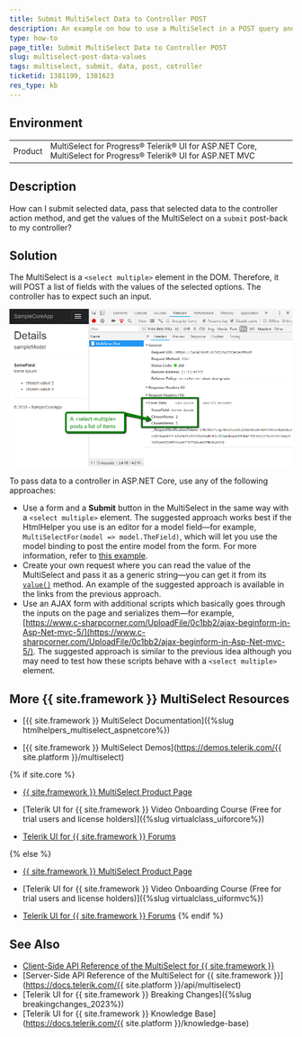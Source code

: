 ```yaml
---
title: Submit MultiSelect Data to Controller POST
description: An example on how to use a MultiSelect in a POST query and read its data in Telerik UI for ASP.NET Core.
type: how-to
page_title: Submit MultiSelect Data to Controller POST
slug: multiselect-post-data-values
tags: multiselect, submit, data, post, cotroller
ticketid: 1381199, 1381623
res_type: kb
---
```


## Environment

<table>
	<tr>
		<td>Product</td>
		<td>MultiSelect for Progress® Telerik® UI for ASP.NET Core, MultiSelect for Progress® Telerik® UI for ASP.NET MVC</td>
	</tr>
</table>

## Description

How can I submit selected data, pass that selected data to the controller action method, and get the values of the MultiSelect on a `submit` post-back to my controller?

## Solution

The MultiSelect is a `<select multiple>` element in the DOM. Therefore, it will POST a list of fields with the values of the selected options. The controller has to expect such an input.

![{{ site.product_short }} MultiSelect POST data example](images/multiselect-POST-data.png)

To pass data to a controller in ASP.NET Core, use any of the following approaches:

* Use a form and a **Submit** button in the MultiSelect in the same way with a `<select multiple>` element. The suggested approach works best if the HtmlHelper you use is an editor for a model field&mdash;for example, `MultiSelectFor(model => model.TheField)`, which will let you use the model binding to post the entire model from the form. For more information, refer to [this example](https://github.com/telerik/ui-for-aspnet-core-examples/blob/master/Telerik.Examples.Mvc/Telerik.Examples.Mvc/Views/MultiSelect/MultiSelectPost.cshtml).
* Create your own request where you can read the value of the MultiSelect and pass it as a generic string&mdash;you can get it from its [`value()`](https://docs.telerik.com/kendo-ui/api/javascript/ui/multiselect/methods/value) method. An example of the suggested approach is available in the links from the previous approach.
* Use an AJAX form with additional scripts which basically goes through the inputs on the page and serializes them&mdash;for example,  [https://www.c-sharpcorner.com/UploadFile/0c1bb2/ajax-beginform-in-Asp-Net-mvc-5/](https://www.c-sharpcorner.com/UploadFile/0c1bb2/ajax-beginform-in-Asp-Net-mvc-5/). The suggested approach is similar to the previous idea although you may need to test how these scripts behave with a `<select multiple>` element.

## More {{ site.framework }} MultiSelect Resources

* [{{ site.framework }} MultiSelect Documentation]({%slug htmlhelpers_multiselect_aspnetcore%})

* [{{ site.framework }} MultiSelect Demos](https://demos.telerik.com/{{ site.platform }}/multiselect)

{% if site.core %}
* [{{ site.framework }} MultiSelect Product Page](https://www.telerik.com/aspnet-core-ui/multiselect)

* [Telerik UI for {{ site.framework }} Video Onboarding Course (Free for trial users and license holders)]({%slug virtualclass_uiforcore%})

* [Telerik UI for {{ site.framework }} Forums](https://www.telerik.com/forums/aspnet-core-ui)

{% else %}
* [{{ site.framework }} MultiSelect Product Page](https://www.telerik.com/aspnet-mvc/multiselect)

* [Telerik UI for {{ site.framework }} Video Onboarding Course (Free for trial users and license holders)]({%slug virtualclass_uiformvc%})

* [Telerik UI for {{ site.framework }} Forums](https://www.telerik.com/forums/aspnet-mvc)
{% endif %}

## See Also

* [Client-Side API Reference of the MultiSelect for {{ site.framework }}](https://docs.telerik.com/kendo-ui/api/javascript/ui/multiselect)
* [Server-Side API Reference of the MultiSelect for {{ site.framework }}](https://docs.telerik.com/{{ site.platform }}/api/multiselect)
* [Telerik UI for {{ site.framework }} Breaking Changes]({%slug breakingchanges_2023%})
* [Telerik UI for {{ site.framework }} Knowledge Base](https://docs.telerik.com/{{ site.platform }}/knowledge-base)
